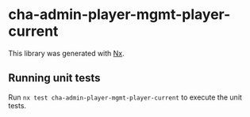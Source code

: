 # cha-admin-player-mgmt-player-current

This library was generated with [Nx](https://nx.dev).

## Running unit tests

Run `nx test cha-admin-player-mgmt-player-current` to execute the unit tests.
